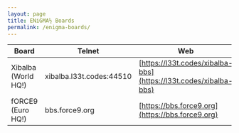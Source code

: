```yaml
---
layout: page
title: ENiGMA½ Boards
permalink: /enigma-boards/
---
```

| Board                   | Telnet                    | Web                                                               | SSH                        |
|-------------------------|---------------------------|-------------------------------------------------------------------|----------------------------|
| Xibalba (World HQ!)     | xibalba.l33t.codes:44510  | [https://l33t.codes/xibalba-bbs](https://l33t.codes/xibalba-bbs)  | xibalba.l33t.codes:44511   |
| fORCE9 (Euro HQ!)       | bbs.force9.org            | [https://bbs.force9.org](https://bbs.force9.org)                  | bbs.force9.org             |